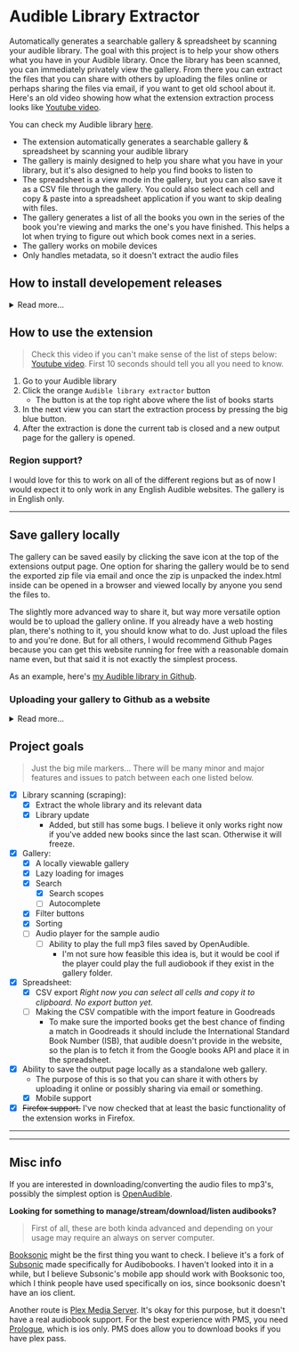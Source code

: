 
# Audible Library Extractor

Automatically generates a searchable gallery & spreadsheet by scanning your audible library. The goal with this project is to help your show others what you have in your Audible library. Once the library has been scanned, you can immediately privately view the gallery. From there you can extract the files that you can share with others by uploading the files online or perhaps sharing the files via email, if you want to get old school about it. Here's an old video showing how what the extension extraction process looks like [Youtube video](https://youtu.be/SxqG8BXIsg0).

You can check my Audible library [here](https://joonaspaakko.github.io/my-audible-library/). 

- The extension automatically generates a searchable gallery & spreadsheet by scanning your audible library
- The gallery is mainly designed to help you share what you have in your library, but it's also designed to help you find books to listen to
- The spreadsheet is a view mode in the gallery, but you can also save it as a CSV file through the gallery. You could also select each cell and copy & paste into a spreadsheet application if you want to skip dealing with files.
- The gallery generates a list of all the books you own in the series of the book you're viewing and marks the one's you have finished. This helps a lot when trying to figure out which book comes next in a series.
- The gallery works on mobile devices
- Only handles metadata, so it doesn't extract the audio files

## How to install developement releases

<details>
  <summary>Read more...</summary>

> These instructions are for [all releases](https://github.com/joonaspaakko/audible-library-extractor/releases) you can find on GitHub.

I would not recommend installing these developement releases, but if you have to, here's how:

### Chrome
  
0. Get the latest audible-library-extractor zip file from the [releases page](https://github.com/joonaspaakko/audible-library-extractor/releases).
1. Go to `chrome://extensions`.
  - Should also be in `Window > Extensions`
2. Turn on the developer mode from the top right
3. Drag the zip file in the browser window to install

### Firefox

> This is a temporary installation that will be gone after a restart.

0. Get the latest audible-library-extractor zip file from the [releases page](https://github.com/joonaspaakko/audible-library-extractor/releases).
1. `Tools > Add-ons`
2. Gear icon on the top right → `Debug Addons`
3. Same spot in the top right `Load Temporary Add-on...`
4. Locate and add the release `.zip` file.

</details>

## How to use the extension

> Check this video if you can't make sense of the list of steps below: [Youtube video](https://youtu.be/SxqG8BXIsg0). First 10 seconds should tell you all you need to know.

1. Go to your Audible library
2. Click the orange `Audible library extractor` button
	- The button is at the top right above where the list of books starts
3. In the next view you can start the extraction process by pressing the big blue button.
4. After the extraction is done the current tab is closed and a new output page for the gallery is opened.

### Region support?

I would love for this to work on all of the different regions but as of now I would expect it to only work in any English Audible websites. The gallery is in English only.

______	

## Save gallery locally

The gallery can be saved easily by clicking the save icon at the top of the extensions output page. One option for sharing the gallery would be to send the exported zip file via email and once the zip is unpacked the index.html inside can be opened in a browser and viewed locally by anyone you send the files to.

The slightly more advanced way to share it, but way more versatile option would be to upload the gallery online. If you already have a web hosting plan, there's nothing to it, you should know what to do. Just upload the files to and you're done. But for all others, I would recommend Github Pages because you can get this website running for free with a reasonable domain name even, but that said it is not exactly the simplest process.

As an example, here's [my Audible library in Github](https://joonaspaakko.github.io/my-audible-library/).

### Uploading your gallery to Github as a website

<details>
  <summary>Read more...</summary>

This is a fairly complex process if you've never used Github/Git to make repositories, but it is a free way to get your site on the internets, so there's that. The complexity comes mostly from how Git/Github works and what it's mainly for. You don't need to touch any code, it's just a matter of learning how it works and clicking your way through the process._

> Be aware that Github Pages only work on public repositories on the free account. This means that the repository/the files are more freely available than on a more traditional hosting platform. For example the repository for my audible library website I linked to above is accessible from this address [https://github.com/joonaspaakko/my-audible-library](https://github.com/joonaspaakko/my-audible-library). Anyone can clone (fork) this repository and use it as they please. In this instance it shouldn't be a problem because this extension doesn't gather any information that could be used against you in any way.


> If you know how to make a regular repository in Github but haven’t used GitHub Pages before, jump straight to step 3.

1. You need a (free) [github account ](https://github.com/join).
2. For things to not get totally out of hand in terms of complexity, you will definitely want to use the [Github Desktop client](https://desktop.github.com/).
	1. In Github Desktop you first make the repository `File > New repository`, which you can think of as a project folder in your account. The only thing you need to add when creating a new repository is the name for the project, for example I named mine `my-audible-library`.
	2. If you select the project you should see a button that opens the project folder in your computer. Click the button and put the zip file you got from the extension’s gallery in that folder.
		- You need to unpack the zip file here. Then you can remove the zip file.
	3. Now when you open Github Desktop, it should show you that new files were added to the project.
	4. In the bottom left there's `Summary, Description, and Commit to master`. This is where you basically save the changes in your project.
		1. You need to always give summary before you can commit (save). In this case you don't have to be descriptive at all. You can make summary a `-` for all your commits if you want. It doesn’t matter much in this case.
		2. When you click `Commit to master`, you're almost there. The changes are now saved locally, but you then have to upload the files to Github…
		3. Upload the files with the `Push origin` button.
3. So now the Github project repository should be online, but you still need to tell Github that you want this to be a website.
	- Super short instructions: 
		1. Go to the project repository page online and click `Settings`. 
		2. In there you can find a section called `GitHub Pages`. 
		3. Choose `Master branch` in the `Source` dropdown and when that’s done. It should tell you what the website address is, which should be along the lines of `https://YOUR-USERNAME.github.io/YOUR-REPOSITORY-NAME`.
	- You can find more comprehensive instructions [here](https://pages.github.com/). To get the right instructions just select `Project site` and `Start from scratch`. You can skip to step 4 in the Github article.
4. When you've got all this done and the project repository is set as a website, you can share the address with anyone. And to be clear, they don't need a Github account to view the gallery.


**What if I want to upload my updated gallery again?**

This is super simple. You just save it locally again, replace the files in this Github project folder on your computer and then in the Github Desktop client open the audible library project: `commit changes` → `push origin` → Done.

</details>

## Project goals

> Just the big mile markers... There will be many minor and major features and issues to patch between each one listed below.

- [x] Library scanning (scraping):
  - [x] Extract the whole library and its relevant data
  - [x] Library update
    - Added, but still has some bugs. I believe it only works right now if you've added new books since the last scan. Otherwise it will freeze.
- [x] Gallery:
  - [x] A locally viewable gallery
  - [x] Lazy loading for images
  - [x] Search
    - [x] Search scopes
    - [ ] Autocomplete
  - [x] Filter buttons
  - [x] Sorting
  - [ ] Audio player for the sample audio
    - [ ] Ability to play the full mp3 files saved by OpenAudible.
      - I'm not sure how feasible this idea is, but it would be cool if the player could play the full audiobook if they exist in the gallery folder.
- [x] Spreadsheet:
  - [x] CSV export _Right now you can select all cells and copy it to clipboard. No export button yet._
  - [ ] Making the CSV compatible with the import feature in Goodreads
    - To make sure the imported books get the best chance of finding a match in Goodreads it should include the International Standard Book Number (ISB), that audible doesn't provide in the website, so the plan is to fetch it from the Google books API and place it in the spreadsheet.
- [x] Ability to save the output page locally as a standalone web gallery.
  - The purpose of this is so that you can share it with others by uploading it online or possibly sharing via email or something.
  - [x] Mobile support
- [x] ~~Firefox support.~~ I've now checked that at least the basic functionality of the extension works in Firefox.

____
____

## Misc info

If you are interested in downloading/converting the audio files to mp3's, possibly the simplest option is [OpenAudible](https://openaudible.org/).

**Looking for something to manage/stream/download/listen audibooks?**

> First of all, these are both kinda advanced and depending on your usage may require an always on server computer.

[Booksonic](https://booksonic.org/) might be the first thing you want to check. I believe it's a fork of [Subsonic](http://www.subsonic.org/) made specifically for Audibobooks. I haven't looked into it in a while, but I believe Subsonic's mobile app should work with Booksonic too, which I think people have used specifically on ios, since booksonic doesn't have an ios client.

Another route is [Plex Media Server](https://www.plex.tv/). It's okay for this purpose, but it doesn't have a real audiobook support. For the best experience with PMS, you need [Prologue](https://prologue-app.com/), which is ios only. PMS does allow you to download books if you have plex pass.
